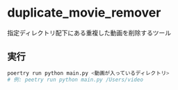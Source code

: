 # duplicate_movie_remover

指定ディレクトリ配下にある重複した動画を削除するツール

## 実行

```sh
poertry run python main.py <動画が入っているディレクトリ>
# 例: peetry run python main.py /Users/video
```